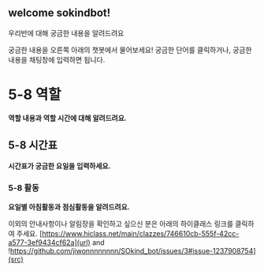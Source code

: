 ## welcome sokindbot!



우리반에 대해 궁금한 내용을 알려드려요 

궁금한 내용을 오른쪽 아래의 챗봇에서 물어보세요!
궁금한 단어를 클릭하거나, 궁금한 내용을 채팅창에 입력하면 됩니다. 

# 5-8 역할 
**역할 내용과 역할 시간에 대해 알려드려요.** 
## 5-8 시간표 
**시간표가 궁금한 요일을 입력하세요.** 
### 5-8 활동
**요일별 아침활동과 점심활동을 알려드려요.** 

이외의 안내사항이나 알림장을 확인하고 싶으신 분은 아래의 하이클래스 링크를 클릭하여 주세요. 
[https://www.hiclass.net/main/clazzes/746610cb-555f-42cc-a577-3ef9434cf62a](url) and !https://github.com/jiwonnnnnnnn/SOkind_bot/issues/3#issue-1237908754](src)
